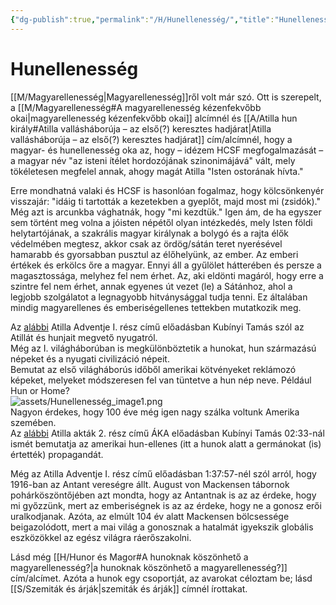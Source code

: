 ```yaml
---
{"dg-publish":true,"permalink":"/H/Hunellenesség/","title":"Hunellenesség","created":"2024-05-01T15:12","updated":"2024-05-02T19:19"}
---
```



# Hunellenesség

[[M/Magyarellenesség\|Magyarellenesség]]ről volt már szó. Ott is szerepelt, a [[M/Magyarellenesség#A magyarellenesség kézenfekvőbb okai\|magyarellenesség kézenfekvőbb okai]] alcímnél és [[A/Atilla hun király#Atilla vallásháborúja – az első(?) keresztes hadjárat\|Atilla vallásháborúja – az első(?) keresztes hadjárat]] cím/alcímnél, hogy a magyar- és hunellenesség oka az, hogy – idézem HCSF megfogalmazását – a magyar név "az isteni ítélet hordozójának szinonimájává" vált, mely tökéletesen megfelel annak, ahogy magát Atilla "Isten ostorának hívta."  

Erre mondhatná valaki és HCSF is hasonlóan fogalmaz, hogy kölcsönkenyér visszajár: "idáig ti tartották a kezetekben a gyeplőt, majd most mi (zsidók)." Még azt is arcunkba vághatnák, hogy "mi kezdtük." Igen ám, de ha egyszer sem történt meg volna a jóisten népétől olyan intézkedés, mely Isten földi helytartójának, a szakrális magyar királynak a bolygó és a rajta élők védelmében megtesz, akkor csak az ördög/sátán teret nyerésével hamarabb és gyorsabban pusztul az élőhelyünk, az ember. Az emberi értékek és erkölcs őre a magyar. Ennyi áll a gyűlölet hátterében és persze a magasztossága, melyhez fel nem érhet. Az, aki eldönti magáról, hogy erre a szintre fel nem érhet, annak egyenes út vezet (le) a Sátánhoz, ahol a legjobb szolgálatot a legnagyobb hitványsággal tudja tenni. Ez általában mindig magyarellenes és emberiségellenes tettekben mutatkozik meg.  

Az [alábbi](https://youtu.be/rSlGVN_ZBxI) Atilla Adventje I. rész című előadásban Kubínyi Tamás szól az Atillát és hunjait megvető nyugatról.  
Még az I. világháborúban is megkülönböztetik a hunokat, hun származású népeket és a nyugati civilizáció népeit.  
Bemutat az első világháborús időből amerikai kötvényeket reklámozó képeket, melyeket módszeresen fel van tüntetve a hun nép neve. Például Hun or Home?  
![assets/Hunellenesség_image1.png](/img/user/H/assets/Hunelleness%C3%A9g_image1.png)  
Nagyon érdekes, hogy 100 éve még igen nagy szálka voltunk Amerika szemében.  
Az [alábbi](https://www.youtube.com/watch?v=zF2LzLdDRII) Atilla akták 2. rész című ÁKA előadásban Kubínyi Tamás 02:33-nál ismét bemutatja az amerikai hun-ellenes (itt a hunok alatt a germánokat (is) értették) propagandát.  

Még az Atilla Adventje I. rész című előadásban 1:37:57-nél szól arról, hogy 1916-ban az Antant vereségre állt. August von Mackensen tábornok pohárköszöntőjében azt mondta, hogy az Antantnak is az az érdeke, hogy mi győzzünk, mert az emberiségnek is az az érdeke, hogy ne a gonosz erői uralkodjanak. Azóta, az elmúlt 104 év alatt Mackensen bölcsessége beigazolódott, mert a mai világ a gonosznak a hatalmát igyekszik globális eszközökkel az egész világra ráerőszakolni.  

Lásd még [[H/Hunor és Magor#A hunoknak köszönhető a magyarellenesség?\|a hunoknak köszönhető a magyarellenesség?]] cím/alcímet. Azóta a hunok egy csoportját, az avarokat céloztam be; lásd [[S/Szemiták és árják\|szemiták és árják]] címnél írottakat.  